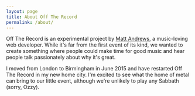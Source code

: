 ```yaml
---
layout: page
title: About Off The Record
permalink: /about/
---
```


Off The Record is an experimental project by [Matt Andrews](http://mattandrews.info), a music-loving web developer. While it's far from the first event of its kind, we wanted to create something where people could make time for good music and hear people talk passionately about why it's great.

I moved from London to Birmingham in June 2015 and have restarted Off The Record in my new home city. I'm excited to see what the home of metal can bring to our little event, although we're unlikely to play any Sabbath (sorry, Ozzy).